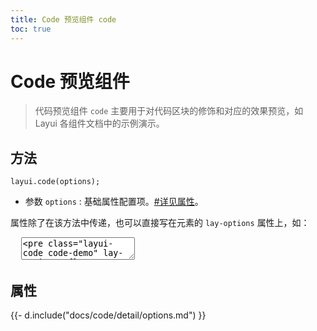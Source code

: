 ```yaml
---
title: Code 预览组件 code
toc: true
---
```

 
# Code 预览组件

> 代码预览组件 `code` 主要用于对代码区块的修饰和对应的效果预览，如 Layui 各组件文档中的示例演示。


<h2 id="api" lay-toc="{}">方法</h2>

`layui.code(options);`

- 参数 `options` : 基础属性配置项。[#详见属性](#options)。

属性除了在该方法中传递，也可以直接写在元素的 `lay-options` 属性上，如：

<pre class="layui-code" lay-options="{preview: true, layout: ['code', 'preview']}">
  <textarea>
<pre class="layui-code code-demo" lay-options="{}">
// 在里面放置任意的 code
test
test
</pre>

<!-- import layui -->  
<script>
layui.use(function(){
  // code
  layui.code({
    elem: '.code-demo'
  });
})
</script>
  </textarea>
</pre>

<h2 id="options" lay-toc="{hot: true}">属性</h2>

<div>
{{- d.include("docs/code/detail/options.md") }}
</div>